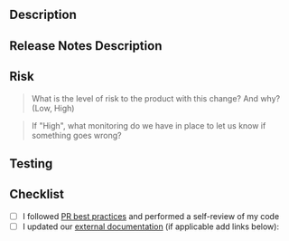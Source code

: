 ## Description

<!-- Write a brief description of your change here. If this change has UI impact, add a screenshot or a video! -->

## Release Notes Description

<!-- For bug fixes, new features, or any changes that impact customers, write a customer-facing description of your change that will be included in our release notes -->

## Risk

> What is the level of risk to the product with this change? And why? (Low, High)

<!-- High areas of risk would include on-prem customers needing to re-run TF-->

> If "High", what monitoring do we have in place to let us know if something goes wrong?

## Testing

<!-- List out your test cases and include output from `terraform validate` and `terraform plan` -->

## Checklist

- [ ] I followed [PR best practices](https://www.notion.so/Pull-Request-Guidelines-972e273236ed46bc80f012bbab87b9fe) and performed a self-review of my code
- [ ] I updated our [external documentation](https://docs.opal.dev/docs) (if applicable add links below):
